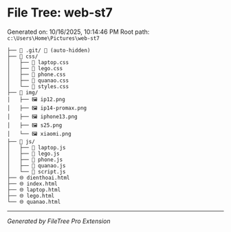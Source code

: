 # File Tree: web-st7

Generated on: 10/16/2025, 10:14:46 PM
Root path: `c:\Users\Home\Pictures\web-st7`

```
├── 📁 .git/ 🚫 (auto-hidden)
├── 📁 css/
│   ├── 🎨 laptop.css
│   ├── 🎨 lego.css
│   ├── 🎨 phone.css
│   ├── 🎨 quanao.css
│   └── 🎨 styles.css
├── 📁 img/
│   ├── 🖼️ ip12.png
│   ├── 🖼️ ip14-promax.png
│   ├── 🖼️ iphone13.png
│   ├── 🖼️ s25.png
│   └── 🖼️ xiaomi.png
├── 📁 js/
│   ├── 📄 laptop.js
│   ├── 📄 lego.js
│   ├── 📄 phone.js
│   ├── 📄 quanao.js
│   └── 📄 script.js
├── 🌐 dienthoai.html
├── 🌐 index.html
├── 🌐 laptop.html
├── 🌐 lego.html
└── 🌐 quanao.html
```

---

_Generated by FileTree Pro Extension_

